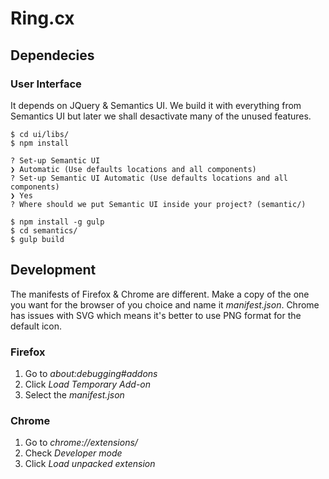 # Ring.cx

## Dependecies

### User Interface

It depends on JQuery & Semantics UI. We build it with everything from Semantics UI but later we shall desactivate many of the unused features.

    $ cd ui/libs/
    $ npm install

    ? Set-up Semantic UI
    ❯ Automatic (Use defaults locations and all components)
    ? Set-up Semantic UI Automatic (Use defaults locations and all components)
    ❯ Yes
    ? Where should we put Semantic UI inside your project? (semantic/)

    $ npm install -g gulp
    $ cd semantics/
    $ gulp build

## Development

The manifests of Firefox & Chrome are different. Make a copy of the one you want for the browser of you choice and name it *manifest.json*. Chrome has issues with SVG which means it's better to use PNG format for the default icon.

### Firefox

1. Go to *about:debugging#addons*
2. Click *Load Temporary Add-on*
3. Select the *manifest.json*

### Chrome

1. Go to *chrome://extensions/*
2. Check *Developer mode*
3. Click *Load unpacked extension*

